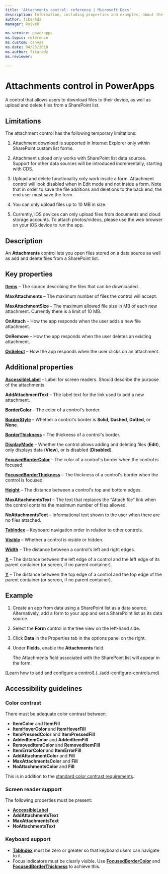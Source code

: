 ```yaml
---
title: 'Attachments control: reference | Microsoft Docs'
description: Information, including properties and examples, about the Attachments control
author: fikaradz
manager: kvivek

ms.service: powerapps
ms.topic: reference
ms.custom: canvas
ms.date: 04/23/2018
ms.author: fikaradz
ms.reviewer:

---
```

# Attachments control in PowerApps
A control that allows users to download files to their device, as well as upload and delete files from a SharePoint list.

## Limitations
The attachment control has the following temporary limitations:
1. Attachment download is supported in Internet Explorer only within SharePoint custom list forms.

1. Attachment upload only works with SharePoint list data sources.  Support for other data sources will be introduced incrementally, starting with CDS.

1. Upload and delete functionality only work inside a form.  Attachment control will look disabled when in Edit mode and not inside a form.   Note that in order to save the file additions and deletions to the back end, the end user must save the form.

1. You can only upload files up to 10 MB in size.  

1. Currently, iOS devices can only upload files from documents and cloud storage accounts. To attach photos/videos, please use the web browser on your iOS device to run the app.

## Description
An **Attachments** control lets you open files stored on a data source as well as add and delete files from a SharePoint list.

## Key properties
**[Items](properties-core.md)** – The source describing the files that can be downloaded.

**MaxAttachments** – The maximum number of files the control will accept.

**MaxAttachmentSize** – The maximum allowed file size in MB of each new attachment.  Currently there is a limit of 10 MB.

**OnAttach** – How the app responds when the user adds a new file attachment.

**OnRemove** – How the app responds when the user deletes an existing attachment.

**[OnSelect](properties-core.md)** – How the app responds when the user clicks on an attachment.

## Additional properties
**[AccessibleLabel](properties-accessibility.md)** – Label for screen readers. Should describe the purpose of the attachments.

**AddAttachmentText** – The label text for the link used to add a new attachment.

**[BorderColor](properties-color-border.md)** – The color of a control's border.

**[BorderStyle](properties-color-border.md)** – Whether a control's border is **Solid**, **Dashed**, **Dotted**, or **None**.

**[BorderThickness](properties-color-border.md)** – The thickness of a control's border.

**[DisplayMode](properties-core.md)** – Whether the control allows adding and deleting files (**Edit**), only displays data (**View**), or is disabled (**Disabled**).

**[FocusedBorderColor](properties-color-border.md)** – The color of a control's border when the control is focused.

**[FocusedBorderThickness](properties-color-border.md)** – The thickness of a control's border when the control is focused.

**[Height](properties-size-location.md)** – The distance between a control's top and bottom edges.

**MaxAttachmentsText** – The text that replaces the "Attach file" link when the control contains the maximum number of files allowed.

**NoAttachmentsText** – Informational text shown to the user when there are no files attached.

**[TabIndex](properties-accessibility.md)** – Keyboard navigation order in relation to other controls.

**[Visible](properties-core.md)** – Whether a control is visible or hidden.

**[Width](properties-size-location.md)** – The distance between a control's left and right edges.

**[X](properties-size-location.md)** – The distance between the left edge of a control and the left edge of its parent container (or screen, if no parent container).

**[Y](properties-size-location.md)** – The distance between the top edge of a control and the top edge of the parent container (or screen, if no parent container).


## Example
1. Create an app from data using a SharePoint list as a data source.  Alternatively, add a form to your app and set a SharePoint list as its data source.

2. Select the **Form** control in the tree view on the left-hand side.

3. Click **Data** in the Properties tab in the options panel on the right.

4. Under **Fields**, enable the **Attachments** field.

    The Attachments field associated with the SharePoint list will appear in the form.

[Learn how to add and configure a control].(../add-configure-controls.md)


## Accessibility guidelines
### Color contrast
There must be adequate color contrast between:
* **ItemColor** and **ItemFill**
* **ItemHoverColor** and **ItemHoverFill**
* **ItemPressedColor** and **ItemPressedFill**
* **AddedItemColor** and **AddedItemFill**
* **RemovedItemColor** and **RemovedItemFill**
* **ItemErrorColor** and **ItemErrorFill**
* **AddAttachmentColor** and **Fill**
* **MaxAttachmentsColor** and **Fill**
* **NoAttachmentsColor** and **Fill**

This is in addition to the [standard color contrast requirements](../accessible-apps-color.md).

### Screen reader support
The following properties must be present:
* **[AccessibleLabel](properties-accessibility.md)**
* **AddAttachmentsText**
* **MaxAttachmentsText**
* **NoAttachmentsText**

### Keyboard support
* **[TabIndex](properties-accessibility.md)** must be zero or greater so that keyboard users can navigate to it.
* Focus indicators must be clearly visible. Use **[FocusedBorderColor](properties-color-border.md)** and **[FocusedBorderThickness](properties-color-border.md)** to achieve this.
